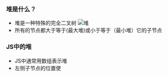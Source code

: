 ### 堆是什么？
* 堆是一种特殊的完全二叉树
![堆](https://images2015.cnblogs.com/blog/818487/201510/818487-20151007234152284-380514952.jpg)
* 所有的节点都大于等于(最大堆)或小于等于（最小堆）它的子节点

### JS中的堆
* JS中通常用数组表示堆
* 左侧子节点的位置使